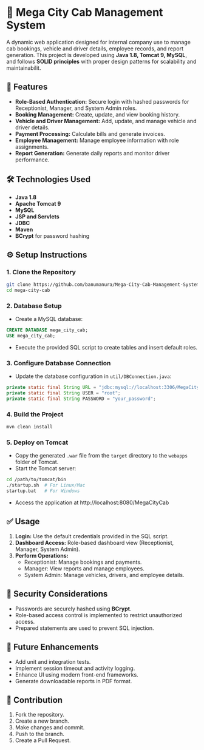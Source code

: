 # 🚕 Mega City Cab Management System

A dynamic web application designed for internal company use to manage cab bookings, vehicle and driver details, employee records, and report generation. This project is developed using **Java 1.8, Tomcat 9, MySQL**, and follows **SOLID principles** with proper design patterns for scalability and maintainabilit.  

## 🚀 Features

- **Role-Based Authentication:** Secure login with hashed passwords for Receptionist, Manager, and System Admin roles.
- **Booking Management:** Create, update, and view booking history.
- **Vehicle and Driver Management:** Add, update, and manage vehicle and driver details.
- **Payment Processing:** Calculate bills and generate invoices.
- **Employee Management:** Manage employee information with role assignments.
- **Report Generation:** Generate daily reports and monitor driver performance.

## 🛠️ Technologies Used

- **Java 1.8**
- **Apache Tomcat 9**
- **MySQL**
- **JSP and Servlets**
- **JDBC**
- **Maven**
- **BCrypt** for password hashing

## ⚙️ Setup Instructions

### 1. Clone the Repository
```bash
git clone https://github.com/banumanura/Mega-City-Cab-Management-System.git
cd mega-city-cab
```

### 2. Database Setup
- Create a MySQL database:
```sql
CREATE DATABASE mega_city_cab;
USE mega_city_cab;
```
- Execute the provided SQL script to create tables and insert default roles.

### 3. Configure Database Connection
- Update the database configuration in `util/DBConnection.java`:
```java
private static final String URL = "jdbc:mysql://localhost:3306/MegaCityCab_DB";
private static final String USER = "root";
private static final String PASSWORD = "your_password";
```

### 4. Build the Project
```bash
mvn clean install
```

### 5. Deploy on Tomcat
- Copy the generated `.war` file from the `target` directory to the `webapps` folder of Tomcat.
- Start the Tomcat server:
```bash
cd /path/to/tomcat/bin
./startup.sh  # For Linux/Mac
startup.bat   # For Windows
```
- Access the application at http://localhost:8080/MegaCityCab

## ✅ Usage
1. **Login:** Use the default credentials provided in the SQL script.
2. **Dashboard Access:** Role-based dashboard view (Receptionist, Manager, System Admin).
3. **Perform Operations:**
   - Receptionist: Manage bookings and payments.
   - Manager: View reports and manage employees.
   - System Admin: Manage vehicles, drivers, and employee details.

## 🔐 Security Considerations
- Passwords are securely hashed using **BCrypt**.
- Role-based access control is implemented to restrict unauthorized access.
- Prepared statements are used to prevent SQL injection.

## 🚩 Future Enhancements
- Add unit and integration tests.
- Implement session timeout and activity logging.
- Enhance UI using modern front-end frameworks.
- Generate downloadable reports in PDF format.

## 🤝 Contribution
1. Fork the repository.
2. Create a new branch.
3. Make changes and commit.
4. Push to the branch.
5. Create a Pull Request.
